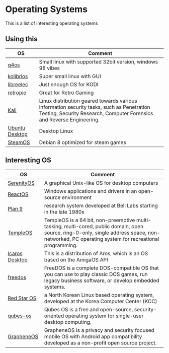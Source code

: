 # Operating Systems

This is a list of interesting operating systems

## Using this

|OS|Comment|
|--|---|
|[q4os](https://q4os.org)|Small linux with supported 32bit version, windows 98 vibes|
|[kolibrios](http://kolibrios.org)|Super small linux with GUI|
|[libreelec](https://libreelec.tv/)|Just enough OS for KODI|
|[retropie](https://retropie.org.uk/)|Great for Retro Gaming|
|[Kali](https://www.kali.org/)|Linux distribution geared towards various information security tasks, such as Penetration Testing, Security Research, Computer Forensics and Reverse Engineering.|
|[Ubuntu Desktop](https://ubuntu.com/download/desktop)|Desktop Linux|
|[SteamOS](https://store.steampowered.com/steamos)|Debian 8 optimized for steam games|

## Interesting OS

|OS|Comment|
|--|---|
|[SerenityOS](https://serenityos.org/)|A graphical Unix-like OS for desktop computers|
|[ReactOS](https://reactos.org/)|Windows applications and drivers in an open-source environment|
|[Plan 9](https://9p.io/plan9/)|research system developed at Bell Labs starting in the late 1980s|
|[TempleOS](https://templeos.org/)|TempleOS is a 64 bit, non-preemptive multi-tasking, multi-cored, public domain, open source, ring-0-only, single address space, non-networked, PC operating system for recreational programming.|
|[Icaros Desktop](https://vmwaros.blogspot.com/)|This is a distribution of Aros, which is an OS based on the AmigaOS API|
|[freedos](http://www.freedos.org/)|FreeDOS is a complete DOS-compatible OS that you can use to play classic DOS games, run legacy business software, or develop embedded systems.|
|[Red Star OS](https://archiveos.org/redstar/)|a North Korean Linux based operating system, developed at the Korea Computer Center (KCC)|
|[qubes-os](https://www.qubes-os.org/)|Qubes OS is a free and open-source, security-oriented operating system for single-user desktop computing.|
|[GrapheneOS](https://grapheneos.org/)|GrapheneOS is a privacy and security focused mobile OS with Android app compatibility developed as a non-profit open source project.|
